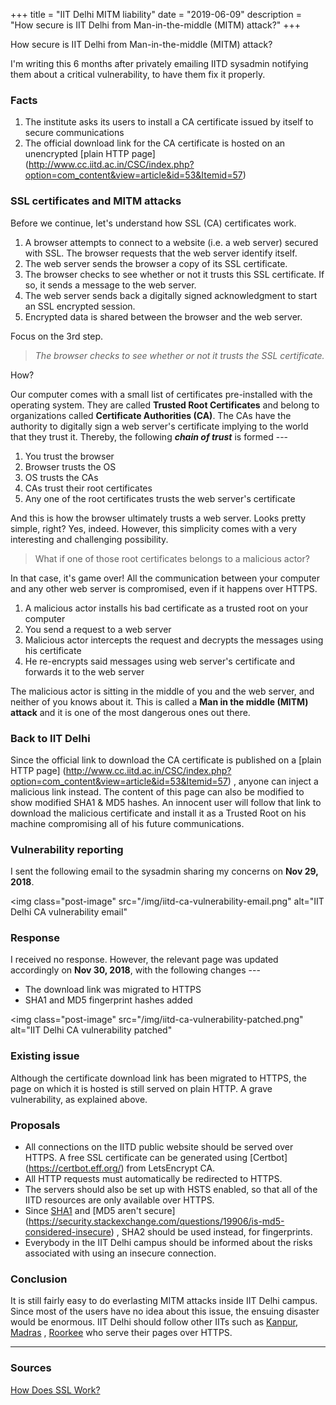 +++
title = "IIT Delhi MITM liability"
date = "2019-06-09"
description = "How secure is IIT Delhi from Man-in-the-middle (MITM) attack?"
+++

How secure is IIT Delhi from Man-in-the-middle (MITM) attack?

I'm writing this 6 months after privately emailing IITD sysadmin
notifying them about a critical vulnerability, to have them fix
it properly.

### Facts

1. The institute asks its users to install a CA certificate issued by
itself to secure communications
1. The official download link for the CA certificate is hosted on an
unencrypted [plain HTTP page]
(http://www.cc.iitd.ac.in/CSC/index.php?option=com_content&view=article&id=53&Itemid=57)

### SSL certificates and MITM attacks

Before we continue, let's understand how SSL (CA) certificates work.

1. A browser attempts to connect to a website (i.e. a web server)
secured with SSL. The browser requests that the web server identify
itself.
1. The web server sends the browser a copy of its SSL certificate.
1. The browser checks to see whether or not it trusts this SSL
certificate. If so, it sends a message to the web server.
1. The web server sends back a digitally signed acknowledgment to
start an SSL encrypted session.
1. Encrypted data is shared between the browser and the web server.

Focus on the 3rd step.

> *The browser checks to see whether or not it trusts the SSL
> certificate.*

How?

Our computer comes with a small list of certificates pre-installed with
the operating system. They are called **Trusted Root Certificates** and
belong to organizations called **Certificate Authorities (CA)**. The
CAs have the authority to digitally sign a web server's certificate
implying to the world that they trust it. Thereby, the following
***chain of trust*** is formed ---

1. You trust the browser
1. Browser trusts the OS
1. OS trusts the CAs
1. CAs trust their root certificates
1. Any one of the root certificates trusts the web server's certificate

And this is how the browser ultimately trusts a web server. Looks
pretty simple, right? Yes, indeed.
However, this simplicity comes with a very interesting and challenging
possibility.

> What if one of those root certificates belongs to a malicious actor?

In that case, it's game over! All the communication between your
computer and any other web server is compromised, even if it happens
over HTTPS.

1. A malicious actor installs his bad certificate as a trusted root
on your computer
1. You send a request to a web server
1. Malicious actor intercepts the request and decrypts the messages
using his certificate
1. He re-encrypts said messages using web server's certificate and
forwards it to the web server

The malicious actor is sitting in the middle of you and the web server,
and neither of you knows about it. This is called a **Man in the middle
(MITM) attack** and it is one of the most dangerous ones out there.


### Back to IIT Delhi

Since the official link to download the CA certificate is published on
a [plain HTTP page]
(http://www.cc.iitd.ac.in/CSC/index.php?option=com_content&view=article&id=53&Itemid=57)
, anyone can inject a malicious link instead. The content of this page
can also be modified to show modified SHA1 & MD5 hashes. An innocent
user will follow that link to download the malicious certificate and
install it as a Trusted Root on his machine compromising all of his
future communications.

### Vulnerability reporting

I sent the following email to the sysadmin sharing my concerns on
**Nov 29, 2018**.

<img
    class="post-image"
    src="/img/iitd-ca-vulnerability-email.png"
    alt="IIT Delhi CA vulnerability email"
>

### Response

I received no response. However, the relevant page was updated
accordingly on **Nov 30, 2018**, with the following changes ---

- The download link was migrated to HTTPS
- SHA1 and MD5 fingerprint hashes added

<img
    class="post-image"
    src="/img/iitd-ca-vulnerability-patched.png"
    alt="IIT Delhi CA vulnerability patched"
>

### Existing issue

Although the certificate download link has been migrated to HTTPS, the
page on which it is hosted is still served on plain HTTP. A grave
vulnerability, as explained above.

### Proposals

- All connections on the IITD public website should be served over
HTTPS. A free SSL certificate can be generated using [Certbot]
(https://certbot.eff.org/) from LetsEncrypt CA.
- All HTTP requests must automatically be redirected to HTTPS.
- The servers should also be set up with HSTS enabled, so that all of
the IITD resources are only available over HTTPS.
- Since [SHA1](https://shattered.io) and [MD5 aren't secure]
(https://security.stackexchange.com/questions/19906/is-md5-considered-insecure)
, SHA2 should be used instead, for fingerprints.
- Everybody in the IIT Delhi campus should be informed about the risks
associated with using an insecure connection.

### Conclusion

It is still fairly easy to do everlasting MITM attacks inside IIT Delhi
campus. Since most of the users have no idea about this issue, the
ensuing disaster would be enormous. IIT Delhi should follow other IITs
such as [Kanpur](https://iitk.ac.in/), [Madras](https://www.iitm.ac.in/)
, [Roorkee](https://www.iitr.ac.in/) who serve their pages over HTTPS.

---

### Sources

[How Does SSL Work?](https://www.entrustdatacard.com/pages/ssl)
